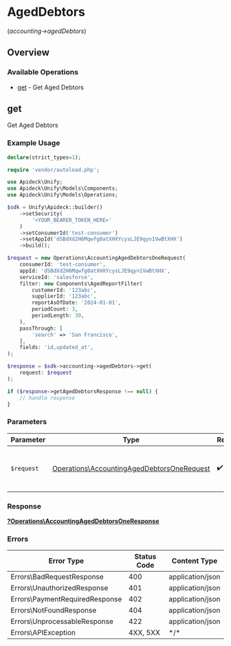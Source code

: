 # AgedDebtors
(*accounting->agedDebtors*)

## Overview

### Available Operations

* [get](#get) - Get Aged Debtors

## get

Get Aged Debtors

### Example Usage

```php
declare(strict_types=1);

require 'vendor/autoload.php';

use Apideck\Unify;
use Apideck\Unify\Models\Components;
use Apideck\Unify\Models\Operations;

$sdk = Unify\Apideck::builder()
    ->setSecurity(
        '<YOUR_BEARER_TOKEN_HERE>'
    )
    ->setConsumerId('test-consumer')
    ->setAppId('dSBdXd2H6Mqwfg0atXHXYcysLJE9qyn1VwBtXHX')
    ->build();

$request = new Operations\AccountingAgedDebtorsOneRequest(
    consumerId: 'test-consumer',
    appId: 'dSBdXd2H6Mqwfg0atXHXYcysLJE9qyn1VwBtXHX',
    serviceId: 'salesforce',
    filter: new Components\AgedReportFilter(
        customerId: '123abc',
        supplierId: '123abc',
        reportAsOfDate: '2024-01-01',
        periodCount: 3,
        periodLength: 30,
    ),
    passThrough: [
        'search' => 'San Francisco',
    ],
    fields: 'id,updated_at',
);

$response = $sdk->accounting->agedDebtors->get(
    request: $request
);

if ($response->getAgedDebtorsResponse !== null) {
    // handle response
}
```

### Parameters

| Parameter                                                                                                | Type                                                                                                     | Required                                                                                                 | Description                                                                                              |
| -------------------------------------------------------------------------------------------------------- | -------------------------------------------------------------------------------------------------------- | -------------------------------------------------------------------------------------------------------- | -------------------------------------------------------------------------------------------------------- |
| `$request`                                                                                               | [Operations\AccountingAgedDebtorsOneRequest](../../Models/Operations/AccountingAgedDebtorsOneRequest.md) | :heavy_check_mark:                                                                                       | The request object to use for the request.                                                               |

### Response

**[?Operations\AccountingAgedDebtorsOneResponse](../../Models/Operations/AccountingAgedDebtorsOneResponse.md)**

### Errors

| Error Type                     | Status Code                    | Content Type                   |
| ------------------------------ | ------------------------------ | ------------------------------ |
| Errors\BadRequestResponse      | 400                            | application/json               |
| Errors\UnauthorizedResponse    | 401                            | application/json               |
| Errors\PaymentRequiredResponse | 402                            | application/json               |
| Errors\NotFoundResponse        | 404                            | application/json               |
| Errors\UnprocessableResponse   | 422                            | application/json               |
| Errors\APIException            | 4XX, 5XX                       | \*/\*                          |